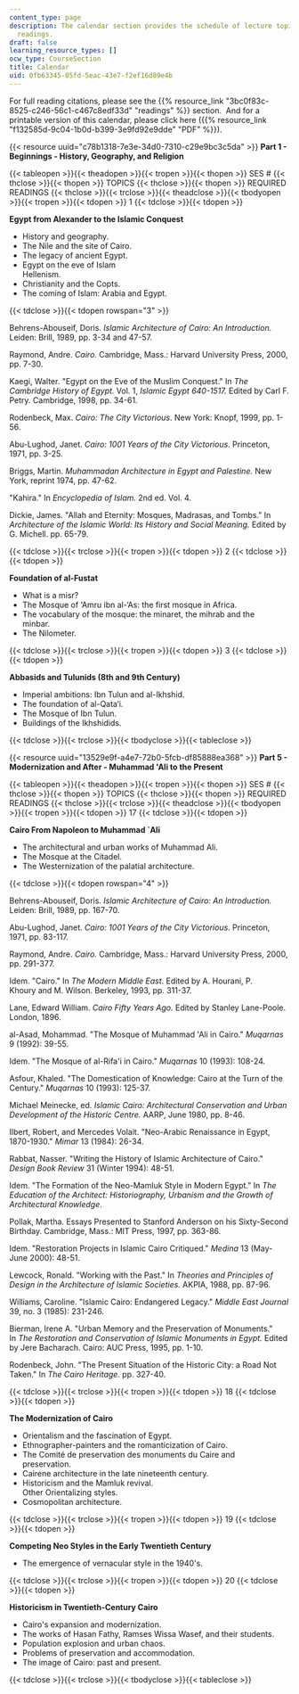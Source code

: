 ```yaml
---
content_type: page
description: The calendar section provides the schedule of lecture topics and assigned
  readings.
draft: false
learning_resource_types: []
ocw_type: CourseSection
title: Calendar
uid: 0fb63345-05fd-5eac-43e7-f2ef16d89e4b
---
```

For full reading citations, please see the {{% resource_link "3bc0f83c-8525-c246-56c1-c467c8edf33d" "readings" %}} section.  And for a printable version of this calendar, please click here ({{% resource_link "f132585d-9c04-1b0d-b399-3e9fd92e9dde" "PDF" %}}).

{{< resource uuid="c78b1318-7e3e-34d0-7310-c29e9bc3c5da" >}} **Part 1 - Beginnings - History, Geography, and Religion**

{{< tableopen >}}{{< theadopen >}}{{< tropen >}}{{< thopen >}}
SES #
{{< thclose >}}{{< thopen >}}
TOPICS
{{< thclose >}}{{< thopen >}}
REQUIRED READINGS
{{< thclose >}}{{< trclose >}}{{< theadclose >}}{{< tbodyopen >}}{{< tropen >}}{{< tdopen >}}
1
{{< tdclose >}}{{< tdopen >}}

**Egypt from Alexander to the Islamic Conquest**

- History and geography.   
- The Nile and the site of Cairo.   
- The legacy of ancient Egypt.   
- Egypt on the eve of Islam       
    Hellenism.   
- Christianity and the Copts.   
- The coming of Islam: Arabia and Egypt.

{{< tdclose >}}{{< tdopen rowspan="3" >}}

Behrens-Abouseif, Doris. *Islamic Architecture of Cairo: An Introduction.* Leiden: Brill, 1989, pp. 3-34 and 47-57.

Raymond, Andre. *Cairo.* Cambridge, Mass.: Harvard University Press, 2000, pp. 7-30.

Kaegi, Walter. "Egypt on the Eve of the Muslim Conquest." In *The Cambridge History of Egypt.* Vol. 1, *Islamic Egypt 640-1517.* Edited by Carl F. Petry. Cambridge, 1998, pp. 34-61.

Rodenbeck, Max. *Cairo: The City Victorious*. New York: Knopf, 1999, pp. 1-56.

Abu-Lughod, Janet. *Cairo: 1001 Years of the City Victorious*. Princeton, 1971, pp. 3-25.

Briggs, Martin. *Muhammadan Architecture in Egypt and Palestine.* New York, reprint 1974, pp. 47-62.

"Kahira." In *Encyclopedia of Islam.* 2nd ed. Vol. 4.

Dickie, James. "Allah and Eternity: Mosques, Madrasas, and Tombs." In *Architecture of the Islamic World: Its History and Social Meaning.* Edited by G. Michell. pp. 65-79.

{{< tdclose >}}{{< trclose >}}{{< tropen >}}{{< tdopen >}}
2
{{< tdclose >}}{{< tdopen >}}

**Foundation of al-Fustat**

- What is a misr?   
- The Mosque of ‘Amru ibn al-‘As: the first mosque in Africa.   
- The vocabulary of the mosque: the minaret, the mihrab and the minbar.   
- The Nilometer.

{{< tdclose >}}{{< trclose >}}{{< tropen >}}{{< tdopen >}}
3
{{< tdclose >}}{{< tdopen >}}

**Abbasids and Tulunids (8th and 9th Century)**

- Imperial ambitions: Ibn Tulun and al-Ikhshid.   
- The foundation of al-Qata‘i.   
- The Mosque of Ibn Tulun.   
- Buildings of the Ikhshidids.

{{< tdclose >}}{{< trclose >}}{{< tbodyclose >}}{{< tableclose >}}

{{< resource uuid="13529e9f-a4e7-72b0-5fcb-df85888ea368" >}} **Part 5 - Modernization and After - Muhammad 'Ali to the Present**

{{< tableopen >}}{{< theadopen >}}{{< tropen >}}{{< thopen >}}
SES #
{{< thclose >}}{{< thopen >}}
TOPICS
{{< thclose >}}{{< thopen >}}
REQUIRED READINGS
{{< thclose >}}{{< trclose >}}{{< theadclose >}}{{< tbodyopen >}}{{< tropen >}}{{< tdopen >}}
17
{{< tdclose >}}{{< tdopen >}}

**Cairo From Napoleon to Muhammad \`Ali**

- The architectural and urban works of Muhammad Ali.   
- The Mosque at the Citadel.   
- The Westernization of the palatial architecture.

{{< tdclose >}}{{< tdopen rowspan="4" >}}

Behrens-Abouseif, Doris. *Islamic Architecture of Cairo: An Introduction.* Leiden: Brill, 1989, pp. 167-70.

Abu-Lughod, Janet. *Cairo: 1001 Years of the City Victorious*. Princeton, 1971, pp. 83-117.

Raymond, Andre. *Cairo.* Cambridge, Mass.: Harvard University Press, 2000, pp. 291-377.

Idem. "Cairo." In *The Modern Middle East*. Edited by A. Hourani, P. Khoury and M. Wilson. Berkeley, 1993, pp. 311-37.

Lane, Edward William. *Cairo Fifty Years Ago.* Edited by Stanley Lane-Poole. London, 1896.

al-Asad, Mohammad. "The Mosque of Muhammad 'Ali in Cairo." *Muqarnas* 9 (1992): 39-55.

Idem. "The Mosque of al-Rifa'i in Cairo." *Muqarnas* 10 (1993): 108-24.

Asfour, Khaled. "The Domestication of Knowledge: Cairo at the Turn of the Century." *Muqarnas* 10 (1993): 125-37.

Michael Meinecke, ed. *Islamic Cairo: Architectural Conservation and Urban Development of the Historic Centre.* AARP, June 1980, pp. 8-46.

Ilbert, Robert, and Mercedes Volait. "Neo-Arabic Renaissance in Egypt, 1870-1930." *Mimar* 13 (1984): 26-34.

Rabbat, Nasser. "Writing the History of Islamic Architecture of Cairo." *Design Book Review* 31 (Winter 1994): 48-51.

Idem. "The Formation of the Neo-Mamluk Style in Modern Egypt." In *The Education of the Architect: Historiography, Urbanism and the Growth of Architectural Knowledge*.

Pollak, Martha. Essays Presented to Stanford Anderson on his Sixty-Second Birthday. Cambridge, Mass.: MIT Press, 1997, pp. 363-86.

Idem. "Restoration Projects in Islamic Cairo Critiqued." *Medina* 13 (May-June 2000): 48-51.

Lewcock, Ronald. "Working with the Past." In *Theories and Principles of Design in the Architecture of Islamic Societies.* AKPIA, 1988, pp. 87-96.

Williams, Caroline. "Islamic Cairo: Endangered Legacy." *Middle East Journal* 39, no. 3 (1985): 231-246.

Bierman, Irene A. "Urban Memory and the Preservation of Monuments." In *The Restoration and Conservation of Islamic Monuments in Egypt.* Edited by Jere Bacharach. Cairo: AUC Press, 1995, pp. 1-10.

Rodenbeck, John. "The Present Situation of the Historic City: a Road Not Taken." In *The Cairo Heritage.* pp. 327-40.

{{< tdclose >}}{{< trclose >}}{{< tropen >}}{{< tdopen >}}
18
{{< tdclose >}}{{< tdopen >}}

**The Modernization of Cairo**

- Orientalism and the fascination of Egypt.   
- Ethnographer-painters and the romanticization of Cairo.   
- The Comité de preservation des monuments du Caire and preservation.   
- Cairene architecture in the late nineteenth century.   
- Historicism and the Mamluk revival.       
    Other Orientalizing styles.  
- Cosmopolitan architecture.

{{< tdclose >}}{{< trclose >}}{{< tropen >}}{{< tdopen >}}
19
{{< tdclose >}}{{< tdopen >}}

**Competing Neo Styles in the Early Twentieth Century**

- The emergence of vernacular style in the 1940's.

{{< tdclose >}}{{< trclose >}}{{< tropen >}}{{< tdopen >}}
20
{{< tdclose >}}{{< tdopen >}}

**Historicism in Twentieth-Century Cairo**

- Cairo's expansion and modernization.   
- The works of Hasan Fathy, Ramses Wissa Wasef, and their students.   
- Population explosion and urban chaos.   
- Problems of preservation and accommodation.   
- The image of Cairo: past and present.

{{< tdclose >}}{{< trclose >}}{{< tbodyclose >}}{{< tableclose >}}